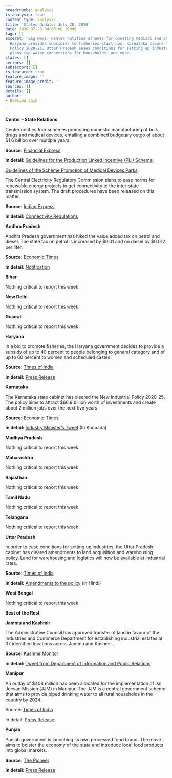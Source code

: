 ```yaml
---
breadcrumbs: analysis
is_analysis: true
content_type: analysis
title: 'States Update: July 28, 2020'
date: 2020-07-28 04:00:00 +0000
tags: []
excerpt: 'Big News: Center notifies schemes for boosting medical and pharma manufacturing;
  Haryana provides subsidies to fisheries start-ups; Karnataka clears New Industrial
  Policy 2020-25; Uttar Pradesh eases conditions for setting up industries; Manipur
  plans tap water connections for households; and more. '
states: []
sectors: []
subsectors: []
is_featured: true
feature_image: ''
feature_image_credit: ''
sources: []
details: []
author:
- Neelima Jain

---
```

**Center – State Relations**

Center notifies four schemes promoting domestic manufacturing of bulk drugs and medical devices, entailing a combined budgetary outgo of about $1.6 billion over multiple years.

**Source:** [Financial Express](https://www.financialexpress.com/industry/govt-notifies-incentive-schemes-for-api-medical-devices-manufacturing-check-details/2033277/)

**In detail:** [Guidelines for the Production Linked Incentive (PLI) Scheme](https://pharmaceuticals.gov.in/sites/default/files/Guidelines%20for%20the%20Production%20Linked%20Incentive%20%28PLI%29%20Scheme%20for%20promotion%20of.pdf);

[Guidelines of the Scheme Promotion of Medical Devices Parks](https://pharmaceuticals.gov.in/sites/default/files/Guidelines%20of%20the%20Scheme%20Promotion%20of%20Medical%20Devices%20Parks.pdf)

The Central Electricity Regulatory Commission plans to ease norms for renewable energy projects to get connectivity to the inter-state transmission system. The draft procedures have been released on this matter.

**Source:** [Indian Express](https://indianexpress.com/article/business/economy/cerc-plans-to-ease-norms-for-renewable-energy-projects-to-get-ists-connectivity/)

**In detail:** [Connectivity Regulations](http://www.cercind.gov.in/2020/draft_reg/Draft%20RE%20Connectivity%20Procedure.pdf)

**Andhra Pradesh**

Andhra Pradesh government has hiked the value added tax on petrol and diesel. The state tax on petrol is increased by $0.01 and on diesel by $0.012 per liter.

**Source:** [Economic Times](https://energy.economictimes.indiatimes.com/news/oil-and-gas/andhra-pradesh-hikes-vat-on-diesel-petrol-to-overcome-financial-stress/77076415)

**In detail:** [Notification](https://apct.gov.in/apportal/index.aspx)

**Bihar**

Nothing critical to report this week

**New Delhi**

Nothing critical to report this week

**Gujarat**

Nothing critical to report this week

**Haryana**

In a bid to promote fisheries, the Haryana government decides to provide a subsidy of up to 40 percent to people belonging to general category and of up to 60 percent to women and scheduled castes.

**Source:** [Times of India](https://timesofindia.indiatimes.com/city/chandigarh/haryana-to-give-subsidy-to-promote-fisheries/articleshow/77116852.cms)

**In detail:** [Press Release](https://prharyana.gov.in/en/in-a-bid-to-promote-fisheries-haryana-government-is-giving-a-subsidy-of-up-to-40-percent-to-the-0)

**Karnataka**

The Karnataka state cabinet has cleared the New Industrial Policy 2020-25. The policy aims to attract $66.9 billion worth of investments and create about 2 million jobs over the next five years.

**Source:** [Economic Times](https://economictimes.indiatimes.com/news/economy/policy/new-industrial-policy-for-karnataka-business-turnover-jobs-added-to-decide-state-sops/articleshow/77140345.cms)

**In detail:** [Industry Minister’s Tweet](https://twitter.com/JagadishShettar/status/1286543246659694592?s=20) (In Kannada)

**Madhya Pradesh**

Nothing critical to report this week

**Maharashtra**

Nothing critical to report this week

**Rajasthan**

Nothing critical to report this week

**Tamil Nadu**

Nothing critical to report this week

**Telangana**

Nothing critical to report this week

**Uttar Pradesh**

In order to ease conditions for setting up industries, the Uttar Pradesh cabinet has cleared amendments to land acquisition and warehousing policy. Land for warehousing and logistics will now be available at industrial rates.

**Source:** [Times of India](https://timesofindia.indiatimes.com/city/lucknow/industry-rate-on-land-purchase-for-warehousing-and-logistics/articleshow/77137067.cms)

**In detail:** [Amendments to the policy](http://www.udyogbandhu.com/DataFiles/CMS/file/id6_547_22072019.pdf) (in Hindi)

**West Bengal**

Nothing critical to report this week

**Best of the Rest**

**Jammu and Kashmir**

The Administrative Council has approved transfer of land in favour of the Industries and Commerce Department for establishing industrial estates at 37 identified locations across Jammu and Kashmir.

**Source:** [Kashmir Monitor](https://www.thekashmirmonitor.net/over-9600-kanals-transferred-to-ic-dept-to-establish-37-industrial-estates-across-jk/)

**In detail:** [Tweet from Department of Information and Public Relations](https://twitter.com/diprjk/status/1286626683001298945?s=20)

**Manipur**

An outlay of $408 million has been allocated for the implementation of Jal Jeevan Mission (JJM) in Manipur. The JJM is a central government scheme that aims to provide piped drinking water to all rural households in the country by 2024.

Source: [Times of India](https://timesofindia.indiatimes.com/india/pm-modi-lays-foundation-stone-for-manipur-water-supply-project/articleshow/77122010.cms)

In detail: [Press Release](https://pib.gov.in/PressReleasePage.aspx?PRID=1640343)

**Punjab**

Punjab government is launching its own processed food brand. The move aims to bolster the economy of the state and introduce local food products into global markets.

**Source:** [The Pioneer](https://www.dailypioneer.com/2020/state-editions/punjab-to-launch-its-own-processed-food-brand----five-rivers---.html)

**In detail:** [Press Release](http://diprpunjab.gov.in/?q=content/punjab-launch-its-own-processed-food-brand-%E2%80%98five-rivers%E2%80%99)
